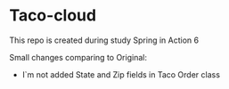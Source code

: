 # Taco-cloud
This repo is created during study Spring in Action 6

Small changes comparing to Original: 
- I`m not added State and Zip fields in Taco Order class